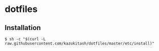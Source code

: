 # dotfiles

## Installation

  ```
  $ sh -c "$(curl -L raw.githubusercontent.com/kazukitash/dotfiles/master/etc/install)"
  ```
